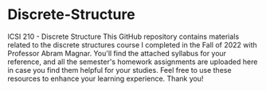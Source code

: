 # Discrete-Structure
ICSI 210 - Discrete Structure
This GitHub repository contains materials related to the discrete structures course I completed in the Fall of 2022 with Professor Abram Magnar. You'll find the attached syllabus for your reference, and all the semester's homework assignments are uploaded here in case you find them helpful for your studies. Feel free to use these resources to enhance your learning experience. Thank you!
